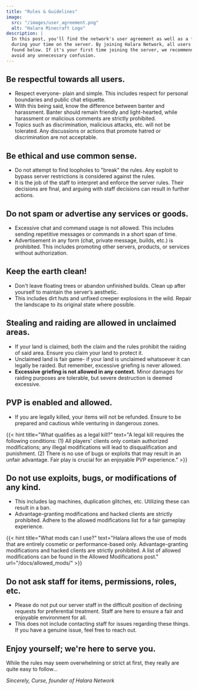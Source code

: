 ```yaml
---
title: "Rules & Guidelines"
image:
  src: "/images/user_agreement.png"
  alt: "Halara Minecraft Logo"
description: |
  In this post, you'll find the network's user agreement as well as a few bits of information that may be useful to you
  during your time on the server. By joining Halara Network, all users agree to follow the user agreement, which can be
  found below. If it's your first time joining the server, we recommend reading the user agreement in its entirety to 
  avoid any unnecessary confusion. 
---
```


## Be respectful towards all users.

- Respect everyone- plain and simple. This includes respect for personal boundaries and public chat etiquette.
- With this being said, know the difference between banter and harassment. Banter should remain friendly and
  light-hearted, while harassment or malicious comments are strictly prohibited.
- Topics such as discrimination, malicious attacks, etc. will not be tolerated. Any discussions or actions that promote
  hatred or discrimination are not acceptable.

## Be ethical and use common sense.

- Do not attempt to find loopholes to "break" the rules. Any exploit to bypass server restrictions is considered against
  the rules.
- It is the job of the staff to interpret and enforce the server rules. Their decisions are final, and arguing with
  staff decisions can result in further actions.

## Do not spam or advertise any services or goods.

- Excessive chat and command usage is not allowed. This includes sending repetitive messages or commands in a short span
  of time.
- Advertisement in any form (chat, private message, builds, etc.) is prohibited. This includes promoting other servers,
  products, or services without authorization.

## Keep the earth clean!

- Don't leave floating trees or abandon unfinished builds. Clean up after yourself to maintain the server’s aesthetic.
- This includes dirt huts and unfixed creeper explosions in the wild. Repair the landscape to its original state where
  possible.

## Stealing and raiding are allowed in unclaimed areas.

- If your land is claimed, both the claim and the rules prohibit the raiding of said area. Ensure you claim your land to
  protect it.
- Unclaimed land is fair game- if your land is unclaimed whatsoever it can legally be raided. But remember, excessive
  griefing is never allowed.
- **Excessive griefing is not allowed in any context.** Minor damages for raiding purposes are tolerable, but severe
  destruction is deemed excessive.

## PVP is enabled and allowed.

- If you are legally killed, your items will not be refunded. Ensure to be prepared and cautious while venturing in
  dangerous zones.

{{< hint title="What qualifies as a legal kill?" text="A legal kill requires the following conditions: (1) All players' clients only contain authorized modifications; any illegal modifications will lead to disqualification and punishment. (2) There is no use of bugs or exploits that may result in an unfair advantage. Fair play is crucial for an enjoyable PVP experience." >}}

## Do not use exploits, bugs, or modifications of any kind.

- This includes lag machines, duplication glitches, etc. Utilizing these can result in a ban.
- Advantage-granting modifications and hacked clients are strictly prohibited. Adhere to the allowed modifications list
  for a fair gameplay experience.

{{< hint title="What mods can I use?" text="Halara allows the use of mods that are entirely cosmetic or performance-based only. Advantage-granting modifications and hacked clients are strictly prohibited. A list of allowed modifications can be found in the Allowed Modifications post." url="/docs/allowed_mods/" >}}

## Do not ask staff for items, permissions, roles, etc.

- Please do not put our server staff in the difficult position of declining requests for preferential treatment. Staff
  are here to ensure a fair and enjoyable environment for all.
- This does not include contacting staff for issues regarding these things. If you have a genuine issue, feel free to
  reach out.

## Enjoy yourself; we're here to serve you.

While the rules may seem overwhelming or strict at first, they really are quite easy to follow...

*Sincerely, Curse, founder of Halara Network*
